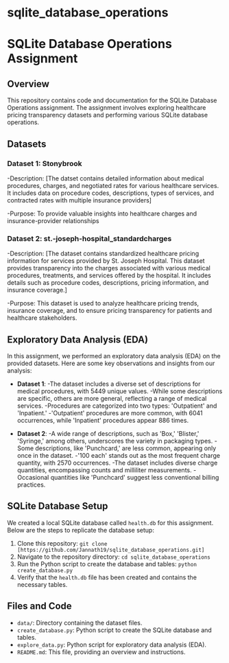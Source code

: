 # sqlite_database_operations

# SQLite Database Operations Assignment

## Overview

This repository contains code and documentation for the SQLite Database Operations assignment. The assignment involves exploring healthcare pricing transparency datasets and performing various SQLite database operations.

## Datasets

### Dataset 1: Stonybrook
-Description: [The datset contains detailed information about medical procedures, charges, and negotiated rates for various healthcare services. It includes data on procedure codes, descriptions, types of services, and contracted rates with multiple insurance providers]

-Purpose: To provide valuable insights into healthcare charges and insurance-provider relationships


### Dataset 2: st.-joseph-hospital_standardcharges
-Description: [The dataset contains standardized healthcare pricing information for services provided by St. Joseph Hospital. This dataset provides transparency into the charges associated with various medical procedures, treatments, and services offered by the hospital. It includes details such as procedure codes, descriptions, pricing information, and insurance coverage.]

-Purpose: This dataset is used to analyze healthcare pricing trends, insurance coverage, and to ensure pricing transparency for patients and healthcare stakeholders.


## Exploratory Data Analysis (EDA)

In this assignment, we performed an exploratory data analysis (EDA) on the provided datasets. Here are some key observations and insights from our analysis:

- **Dataset 1**:
-The dataset includes a diverse set of descriptions for medical procedures, with 5449 unique values.
-While some descriptions are specific, others are more general, reflecting a range of medical services.
-Procedures are categorized into two types: 'Outpatient' and 'Inpatient.'
-'Outpatient' procedures are more common, with 6041 occurrences, while 'Inpatient' procedures appear 886 times.

- **Dataset 2**:
-A wide range of descriptions, such as 'Box,' 'Blister,' 'Syringe,' among others, underscores the variety in packaging types.
-Some descriptions, like 'Punchcard,' are less common, appearing only once in the dataset.
-'100 each' stands out as the most frequent charge quantity, with 2570 occurrences.
-The dataset includes diverse charge quantities, encompassing counts and milliliter measurements.
-Occasional quantities like 'Punchcard' suggest less conventional billing practices.

## SQLite Database Setup

We created a local SQLite database called `health.db` for this assignment. Below are the steps to replicate the database setup:

1. Clone this repository: `git clone [https://github.com/Jannath19/sqlite_database_operations.git]`
2. Navigate to the repository directory: `cd sqlite_database_operations`
3. Run the Python script to create the database and tables: `python create_database.py`
4. Verify that the `health.db` file has been created and contains the necessary tables.

## Files and Code

- `data/`: Directory containing the dataset files.
- `create_database.py`: Python script to create the SQLite database and tables.
- `explore_data.py`: Python script for exploratory data analysis (EDA).
- `README.md`: This file, providing an overview and instructions.


